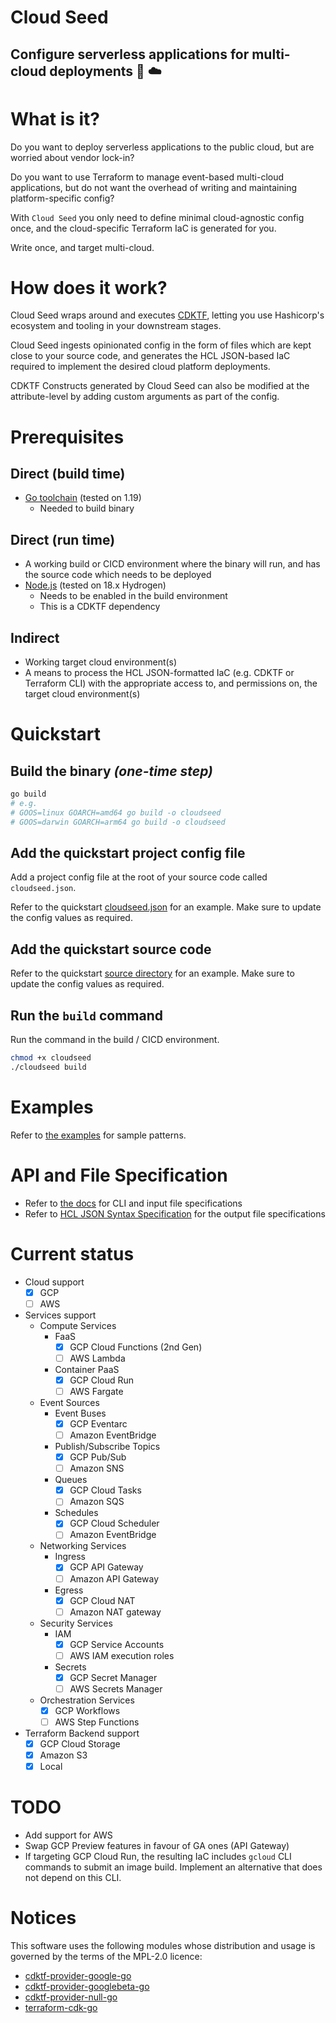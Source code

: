 # Cloud Seed

## Configure serverless applications for multi-cloud deployments :rocket: :cloud:

# What is it?

Do you want to deploy serverless applications to the public cloud, but are worried about vendor lock-in?

Do you want to use Terraform to manage event-based multi-cloud applications, but do not want the overhead of writing and maintaining platform-specific config?

With `Cloud Seed` you only need to define minimal cloud-agnostic config once, and the cloud-specific Terraform IaC is generated for you.

Write once, and target multi-cloud.

# How does it work?

Cloud Seed wraps around and executes [CDKTF](https://github.com/hashicorp/terraform-cdk), letting you use Hashicorp's ecosystem and tooling in your downstream stages.

Cloud Seed ingests opinionated config in the form of files which are kept close to your source code, and generates the HCL JSON-based IaC required to implement the desired cloud platform deployments.

CDKTF Constructs generated by Cloud Seed can also be modified at the attribute-level by adding custom arguments as part of the config.

# Prerequisites

## Direct (build time)

- [Go toolchain](https://go.dev/doc/install) (tested on 1.19)
  - Needed to build binary

## Direct (run time)
- A working build or CICD environment where the binary will run, and has the source code which needs to be deployed
- [Node.js](https://nodejs.org/en/download) (tested on 18.x Hydrogen)
  - Needs to be enabled in the build environment
  - This is a CDKTF dependency

## Indirect

- Working target cloud environment(s)
- A means to process the HCL JSON-formatted IaC (e.g. CDKTF or Terraform CLI) with the appropriate access to, and permissions on, the target cloud environment(s)

# Quickstart

## Build the binary _(one-time step)_

```sh
go build
# e.g.
# GOOS=linux GOARCH=amd64 go build -o cloudseed
# GOOS=darwin GOARCH=arm64 go build -o cloudseed
```

## Add the quickstart project config file

Add a project config file at the root of your source code called `cloudseed.json`.

Refer to the quickstart [cloudseed.json](/examples/quickstart/cloudseed.json) for an example. Make sure to update the config values as required.

## Add the quickstart source code

Refer to the quickstart [source directory](/examples/quickstart/src/) for an example. Make sure to update the config values as required.

## Run the `build` command

Run the command in the build / CICD environment.

```sh
chmod +x cloudseed
./cloudseed build
```

# Examples

Refer to [the examples](/examples/) for sample patterns.

# API and File Specification

- Refer to [the docs](/docs/) for CLI and input file specifications
- Refer to [HCL JSON Syntax Specification](https://github.com/hashicorp/hcl/blob/main/json/spec.md) for the output file specifications

# Current status

- Cloud support
  - [X] GCP
  - [ ] AWS
- Services support
  - Compute Services
    - FaaS
      - [X] GCP Cloud Functions (2nd Gen)
      - [ ] AWS Lambda
    - Container PaaS
      - [X] GCP Cloud Run
      - [ ] AWS Fargate
  - Event Sources
    - Event Buses
      - [X] GCP Eventarc
      - [ ] Amazon EventBridge
    - Publish/Subscribe Topics
      - [X] GCP Pub/Sub
      - [ ] Amazon SNS
    - Queues
      - [X] GCP Cloud Tasks
      - [ ] Amazon SQS
    - Schedules
      - [X] GCP Cloud Scheduler
      - [ ] Amazon EventBridge
  - Networking Services
    - Ingress
      - [X] GCP API Gateway
      - [ ] Amazon API Gateway
    - Egress
      - [X] GCP Cloud NAT
      - [ ] Amazon NAT gateway
  - Security Services
    - IAM
      - [X] GCP Service Accounts
      - [ ] AWS IAM execution roles
    - Secrets
      - [X] GCP Secret Manager
      - [ ] AWS Secrets Manager
  - Orchestration Services
    - [X] GCP Workflows
    - [ ] AWS Step Functions
- Terraform Backend support
  - [X] GCP Cloud Storage
  - [X] Amazon S3
  - [X] Local

# TODO

- Add support for AWS
- Swap GCP Preview features in favour of GA ones (API Gateway)
- If targeting GCP Cloud Run, the resulting IaC includes `gcloud` CLI commands to submit an image build. Implement an alternative that does not depend on this CLI.

# Notices

This software uses the following modules whose distribution and usage is governed by the terms of the MPL-2.0 licence:

- [cdktf-provider-google-go](github.com/hashicorp/cdktf-provider-google-go)
- [cdktf-provider-googlebeta-go](github.com/hashicorp/cdktf-provider-googlebeta-go)
- [cdktf-provider-null-go](github.com/hashicorp/cdktf-provider-null-go)
- [terraform-cdk-go](github.com/hashicorp/terraform-cdk-go)

